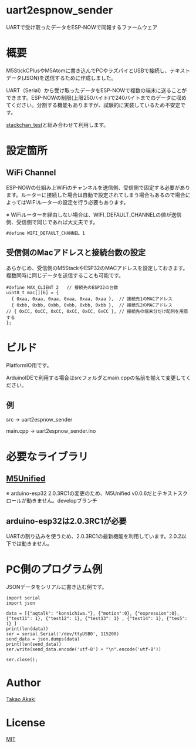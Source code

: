 # uart2espnow_sender
UARTで受け取ったデータをESP-NOWで同報するファームウェア

# 概要
M5StickCPlusやM5Atomに書き込んでPCやラズパイとUSBで接続し、テキストデータ(JSON)を送信するために作成しました。

UART（Serial）から受け取ったデータをESP-NOWで複数の端末に送ることができます。ESP-NOWの制限(上限250バイト)で240バイトまでのデータに収めてください。分割する機能もありますが、試験的に実装しているため不安定です。

[stackchan_test](https://github.com/mongonta0716/stackchan_test)と組み合わせて利用します。

# 設定箇所

## WiFi Channel

ESP-NOWの仕組み上WiFiのチャンネルを送信側、受信側で固定する必要があります。ルーターに接続した場合は自動で設定されてしまう場合もあるので場合によってはWiFiルーターの設定を行う必要もあります。

※ WiFiルーターを経由しない場合は、WIFI_DEFAULT_CHANNELの値が送信側、受信側で同じであれば大丈夫です。

```
#define WIFI_DEFAULT_CHANNEL 1
```

## 受信側のMacアドレスと接続台数の設定

あらかじめ、受信側のM5StackやESP32のMACアドレスを設定しておきます。複数同時に同じデータを送信することも可能です。

```
#define MAX_CLIENT 2   // 接続先のESP32の台数 
uint8_t mac[][6] = {
  { 0xaa, 0xaa, 0xaa, 0xaa, 0xaa, 0xaa },  // 接続先1のMACアドレス
  { 0xbb, 0xbb, 0xbb, 0xbb, 0xbb, 0xbb },  // 接続先2のMACアドレス
// { 0xCC, 0xCC, 0xCC, 0xCC, 0xCC, 0xCC }, // 接続先の端末分だけ配列を用意する
};
```

# ビルド
PlatformIO用です。

ArduinoIDEで利用する場合はsrcフォルダとmain.cppの名前を揃えて変更してください。

## 例
src -> uart2espnow_sender

main.cpp -> uart2espnow_sender.ino

# 必要なライブラリ

## [M5Unified](https://github.com/m5stack/M5Unified)
※ arduino-esp32 2.0.3RC1の変更のため、M5Unified v0.0.6だとテキストスクロールが動きません。developブランチ

## arduino-esp32は2.0.3RC1が必要

UARTの割り込みを使うため、2.0.3RC1の最新機能を利用しています。2.0.2以下では動きません。

# PC側のプログラム例

JSONデータをシリアルに書き込む例です。

```
import serial
import json

data = [{"aqtalk": "konnichiwa."}, {"motion":0}, {"expression":0}, {"test11": 1}, {"test12": 1}, {"test13": 1} , {"test14": 1}, {"tes5": 1} ] 
print(len(data))
ser = serial.Serial('/dev/ttyUSB0', 115200)
send_data = json.dumps(data)
print(len(send_data))
ser.write(send_data.encode('utf-8') + "\n".encode('utf-8'))

ser.close();
```

# Author

[Takao Akaki](https://github.com/mongonta0716)

# License
[MIT](https://github.com/mongonta0716/uart2espnow_sender/blob/main/LICENSE)

